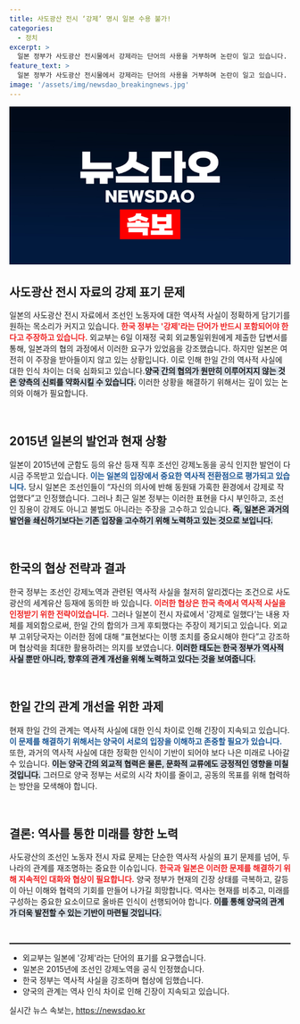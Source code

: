 ```yaml
---
title: 사도광산 전시 ‘강제’ 명시 일본 수용 불가!
categories:
  - 정치
excerpt: >
  일본 정부가 사도광산 전시물에서 강제라는 단어의 사용을 거부하며 논란이 일고 있습니다. 外교부는 과거 군함도 등재 당시 일본의 강제노역 인정에도 불구하고 후퇴한 문안을 지적했습니다. 이 문제는 한일 간 역사적 갈등을 더욱 부각시키고 있습니다.
feature_text: >
  일본 정부가 사도광산 전시물에서 강제라는 단어의 사용을 거부하며 논란이 일고 있습니다. 外교부는 과거 군함도 등재 당시 일본의 강제노역 인정에도 불구하고 후퇴한 문안을 지적했습니다. 이 문제는 한일 간 역사적 갈등을 더욱 부각시키고 있습니다.
image: '/assets/img/newsdao_breakingnews.jpg'
---
```


<p><img src="/assets/img/newsdao_breakingnews.jpg" alt="firstkoreanews 속보" /></p>

<h2 data-ke-size="size26">사도광산 전시 자료의 강제 표기 문제</h2>

<p data-ke-size="size16">일본의 사도광산 전시 자료에서 조선인 노동자에 대한 역사적 사실이 정확하게 담기기를 원하는 목소리가 커지고 있습니다. <b><span style="color: #ee2323;">한국 정부는 '강제'라는 단어가 반드시 포함되어야 한다고 주장하고 있습니다.</span></b> 외교부는 6일 이재정 국회 외교통일위원에게 제출한 답변서를 통해, 일본과의 협의 과정에서 이러한 요구가 있었음을 강조했습니다. 하지만 일본은 여전히 이 주장을 받아들이지 않고 있는 상황입니다. 이로 인해 한일 간의 역사적 사실에 대한 인식 차이는 더욱 심화되고 있습니다.<b><span style="background-color: #21538527;">양국 간의 협의가 원만히 이루어지지 않는 것은 양측의 신뢰를 약화시킬 수 있습니다.</span></b> 이러한 상황을 해결하기 위해서는 깊이 있는 논의와 이해가 필요합니다.</p>

<p data-ke-size="size16">&nbsp;</p>

<h2 data-ke-size="size26">2015년 일본의 발언과 현재 상황</h2>

<p data-ke-size="size16">일본이 2015년에 군함도 등의 유산 등재 직후 조선인 강제노동을 공식 인지한 발언이 다시금 주목받고 있습니다. <b><span style="color: #1a5490;">이는 일본의 입장에서 중요한 역사적 전환점으로 평가되고 있습니다.</span></b> 당시 일본은 조선인들이 “자신의 의사에 반해 동원돼 가혹한 환경에서 강제로 작업했다”고 인정했습니다. 그러나 최근 일본 정부는 이러한 표현을 다시 부인하고, 조선인 징용이 강제도 아니고 불법도 아니라는 주장을 고수하고 있습니다. <b><span style="background-color: #21538527;">즉, 일본은 과거의 발언을 쇄신하기보다는 기존 입장을 고수하기 위해 노력하고 있는 것으로 보입니다.</span></b> </p>

<p data-ke-size="size16">&nbsp;</p>

<h2 data-ke-size="size26">한국의 협상 전략과 결과</h2>

<p data-ke-size="size16">한국 정부는 조선인 강제노역과 관련된 역사적 사실을 철저히 알리겠다는 조건으로 사도광산의 세계유산 등재에 동의한 바 있습니다. <b><span style="color: #ee2323;">이러한 협상은 한국 측에서 역사적 사실을 인정받기 위한 전략이었습니다.</span></b> 그러나 일본이 전시 자료에서 '강제로 일했다'는 내용 자체를 제외함으로써, 한일 간의 합의가 크게 후퇴했다는 주장이 제기되고 있습니다. 외교부 고위당국자는 이러한 점에 대해 “표현보다는 이행 조치를 중요시해야 한다”고 강조하며 협상력을 최대한 활용하려는 의지를 보였습니다. <b><span style="background-color: #21538527;">이러한 태도는 한국 정부가 역사적 사실 뿐만 아니라, 향후의 관계 개선을 위해 노력하고 있다는 것을 보여줍니다.</span></b></p>

<p data-ke-size="size16">&nbsp;</p>

<h2 data-ke-size="size26">한일 간의 관계 개선을 위한 과제</h2>

<p data-ke-size="size16">현재 한일 간의 관계는 역사적 사실에 대한 인식 차이로 인해 긴장이 지속되고 있습니다. <b><span style="color: #1a5490;">이 문제를 해결하기 위해서는 양국이 서로의 입장을 이해하고 존중할 필요가 있습니다.</span></b> 또한, 과거의 역사적 사실에 대한 정확한 인식이 기반이 되어야 보다 나은 미래로 나아갈 수 있습니다. <b><span style="background-color: #21538527;">이는 양국 간의 외교적 협력은 물론, 문화적 교류에도 긍정적인 영향을 미칠 것입니다.</span></b> 그러므로 양국 정부는 서로의 시각 차이를 줄이고, 공동의 목표를 위해 협력하는 방안을 모색해야 합니다.</p>

<p data-ke-size="size16">&nbsp;</p>

<h2 data-ke-size="size26">결론: 역사를 통한 미래를 향한 노력</h2>

<p data-ke-size="size16">사도광산의 조선인 노동자 전시 자료 문제는 단순한 역사적 사실의 표기 문제를 넘어, 두 나라의 관계를 재조명하는 중요한 이슈입니다. <b><span style="color: #ee2323;">한국과 일본은 이러한 문제를 해결하기 위해 지속적인 대화와 협상이 필요합니다.</span></b> 양국 정부가 현재의 긴장 상태를 극복하고, 갈등이 아닌 이해와 협력의 기회를 만들어 나가길 희망합니다. 역사는 현재를 비추고, 미래를 구성하는 중요한 요소이므로 올바른 인식이 선행되어야 합니다. <b><span style="background-color: #21538527;">이를 통해 양국의 관계가 더욱 발전할 수 있는 기반이 마련될 것입니다.</span></b></p>

<p data-ke-size="size16">&nbsp;</p>

<hr style="border-top: 1px solid #000; margin-bottom: 10px;"/>

<ul>
    <li>외교부는 일본에 '강제'라는 단어의 표기를 요구했습니다.</li>
    <li>일본은 2015년에 조선인 강제노역을 공식 인정했습니다.</li>
    <li>한국 정부는 역사적 사실을 강조하며 협상에 임했습니다.</li>
    <li>양국의 관계는 역사 인식 차이로 인해 긴장이 지속되고 있습니다.</li>
</ul>
실시간 뉴스 속보는, <a href="https://newsdao.kr" rel="dofollow">https://newsdao.kr</a>


